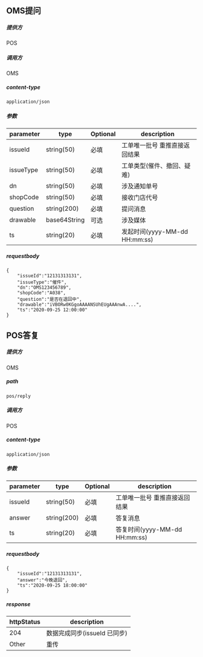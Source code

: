 ## OMS提问
##### 提供方
POS
##### 调用方
OMS
##### content-type
`application/json`
##### 参数
parameter | type | Optional | description
----------|------|---------|------------
issueId | string(50) | 必填 | 工单唯一批号 重推直接返回结果
issueType | string(50) | 必填 | 工单类型(催件、撤回、疑难)
dn | string(50) | 必填 | 涉及通知单号
shopCode | string(50) | 必填 | 接收门店代号 
question | string(200) | 必填 | 提问消息
drawable | base64String | 可选 | 涉及媒体
ts | string(20) | 必填 | 发起时间(yyyy-MM-dd HH:mm:ss)
##### requestbody
```
{
    "issueId":"12131313131",
    "issueType":"催件",
    "dn":"OMS123456789",
    "shopCode":"A038",
    "question":"是否在退回中",
    "drawable":"iVBORw0KGgoAAAANSUhEUgAAAnwA....",
    "ts":"2020-09-25 12:00:00"
}
```

## POS答复
##### 提供方
OMS
##### path
`pos/reply`
##### 调用方
POS
##### content-type
`application/json`
##### 参数
parameter | type | Optional | description
----------|------|---------|------------
issueId | string(50) | 必填 | 工单唯一批号 重推直接返回结果
answer | string(200) | 必填 | 答复消息
ts | string(20) | 必填 | 答复时间(yyyy-MM-dd HH:mm:ss)
##### requestbody
```
{
    "issueId":"12131313131",
    "answer":"今晚退回",
    "ts":"2020-09-25 18:00:00"
}
```

##### response

httpStatus | description
----------|------
204 | 数据完成同步(issueId 已同步)
Other | 重传
